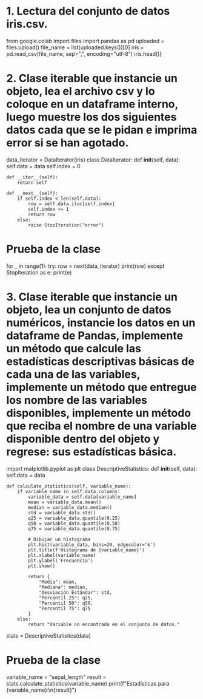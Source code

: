 # 1. Lectura del conjunto de datos iris.csv.
from google.colab import files
import pandas as pd
uploaded = files.upload()
file_name = list(uploaded.keys())[0]
iris = pd.read_csv(file_name, sep=",", encoding="utf-8")
iris.head()}
# 2. Clase iterable que instancie un objeto, lea el archivo csv y lo coloque en un dataframe interno, luego muestre los dos siguientes datos cada que se le pidan e imprima error si se han agotado.
data_iterator = DataIterator(iris)
class DataIterator:
    def __init__(self, data):
        self.data = data
        self.index = 0

    def __iter__(self):
        return self

    def __next__(self):
        if self.index < len(self.data):
            row = self.data.iloc[self.index]
            self.index += 1
            return row
        else:
            raise StopIteration("error")
# Prueba de la clase
for _ in range(1):
    try:
        row = next(data_iterator)
        print(row)
    except StopIteration as e:
        print(e)     
# 3. Clase iterable que instancie un objeto, lea un conjunto de datos numéricos, instancie los datos en un dataframe de Pandas, implemente un método que calcule las estadísticas descriptivas básicas de cada una de las variables, implemente un método que entregue los nombre de las variables disponibles, implemente un método que reciba el nombre de una variable disponible dentro del objeto y regrese: sus estadísticas básica.
import matplotlib.pyplot as plt
class DescriptiveStatistics:
    def __init__(self, data):
        self.data = data

    def calculate_statistics(self, variable_name):
        if variable_name in self.data.columns:
            variable_data = self.data[variable_name]
            mean = variable_data.mean()
            median = variable_data.median()
            std = variable_data.std()
            q25 = variable_data.quantile(0.25)
            q50 = variable_data.quantile(0.50)
            q75 = variable_data.quantile(0.75)

            # Dibujar un histograma
            plt.hist(variable_data, bins=20, edgecolor='k')
            plt.title(f'Histograma de {variable_name}')
            plt.xlabel(variable_name)
            plt.ylabel('Frecuencia')
            plt.show()

            return {
                "Media": mean,
                "Mediana": median,
                "Desviación Estándar": std,
                "Percentil 25": q25,
                "Percentil 50": q50,
                "Percentil 75": q75
            }
        else:
            return "Variable no encontrada en el conjunto de datos."
stats = DescriptiveStatistics(data)
# Prueba de la clase
variable_name = "sepal_length"
result = stats.calculate_statistics(variable_name)
print(f"Estadísticas para {variable_name}:\n{result}")

